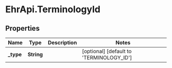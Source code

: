 # EhrApi.TerminologyId

## Properties

Name | Type | Description | Notes
------------ | ------------- | ------------- | -------------
**_type** | **String** |  | [optional] [default to &#39;TERMINOLOGY_ID&#39;]


